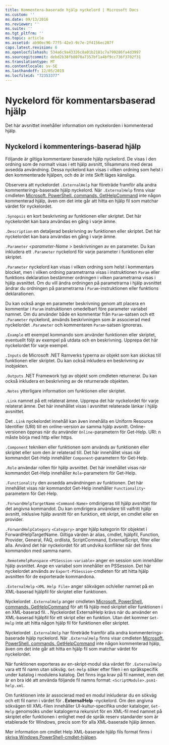 ```yaml
---
title: Kommentera-baserade hjälp nyckelord | Microsoft Docs
ms.custom: ''
ms.date: 09/13/2016
ms.reviewer: ''
ms.suite: ''
ms.tgt_pltfrm: ''
ms.topic: article
ms.assetid: ab90ec96-77f5-42e3-9c7e-2f4156ec207f
caps.latest.revision: 6
ms.openlocfilehash: 534a6c9a43326c8a01b2181c7a799286fa4d3997
ms.sourcegitcommit: debd2b38fb8070a7357bf1a4bf9cc736f3702f31
ms.translationtype: MT
ms.contentlocale: sv-SE
ms.lasthandoff: 12/05/2019
ms.locfileid: "72353377"
---
```

# <a name="comment-based-help-keywords"></a>Nyckelord för kommentarsbaserad hjälp

Det här avsnittet innehåller information om nyckelorden i kommenterad hjälp.

## <a name="keywords-in-comment-based-help"></a>Nyckelord i kommenterings-baserad hjälp

Följande är giltiga kommentarer baserade hjälp nyckelord. De visas i den ordning som de normalt visas i ett hjälp avsnitt, tillsammans med deras avsedda användning. Dessa nyckelord kan visas i vilken ordning som helst i den kommenterade hjälpen, och de är inte Skift läges känsliga.

Observera att nyckelordet `.ExternalHelp` har företräde framför alla andra kommenterings-baserade hjälp nyckelord. När `.ExternalHelp` finns visar cmdleten [Microsoft. PowerShell. commands. GetHelpCommand](/dotnet/api/Microsoft.PowerShell.Commands.gethelpcommand) inte någon kommenterad hjälp, även om det inte går att hitta en hjälp fil som matchar värdet för nyckelordet.

`.Synopsis` en kort beskrivning av funktionen eller skriptet. Det här nyckelordet kan bara användas en gång i varje ämne.

`.Description` en detaljerad beskrivning av funktionen eller skriptet. Det här nyckelordet kan bara användas en gång i varje ämne.

`.Parameter` *\<parameter-Name >* beskrivningen av en parameter. Du kan inkludera ett `.Parameter` nyckelord för varje parameter i funktionen eller skriptet.

`.Parameter` nyckelord kan visas i vilken ordning som helst i kommentars blocket, men i vilken ordning parametrarna visas i instruktionen `Param` eller funktions deklaration bestämmer ordningen i vilken parametrarna visas i hjälp avsnittet. Om du vill ändra ordningen på parametrarna i hjälp avsnittet ändrar du ordningen på parametrarna i `Param`-instruktionen eller funktions deklarationen.

Du kan också ange en parameter beskrivning genom att placera en kommentar i `Param` instruktionen omedelbart före parameter variabel namnet. Om du använder både en kommentar från `Param`-satsen och ett `.Parameter` nyckelord, används beskrivningen som är associerad med nyckelordet `.Parameter` och kommentaren `Param`-satsen ignoreras.

`.Example` ett exempel kommando som använder funktionen eller skriptet, eventuellt följt av exempel på utdata och en beskrivning. Upprepa det här nyckelordet för varje exempel.

`.Inputs` de Microsoft .NET Ramverks typerna av objekt som kan skickas till funktionen eller skriptet. Du kan också inkludera en beskrivning av inobjekten.

`.Outputs` .NET Framework typ av objekt som cmdleten returnerar. Du kan också inkludera en beskrivning av de returnerade objekten.

`.Notes` ytterligare information om funktionen eller skriptet.

`.Link` namnet på ett relaterat ämne. Upprepa det här nyckelordet för varje relaterat ämne. Det här innehållet visas i avsnittet relaterade länkar i hjälp avsnittet.

Det `.Link` nyckelordet innehåll kan även innehålla en Uniform Resource Identifier (URI) till en online-version av samma hjälp avsnitt. Online-versionen öppnas när du använder `Online`-parametern för Get-Help. URI: n måste börja med http eller https.

`.Component` tekniken eller funktionen som används av funktionen eller skriptet eller som den är relaterad till. Det här innehållet visas när kommandot Get-Help innehåller `Component`-parametern för Get-Help.

`.Role` användar rollen för hjälp avsnittet. Det här innehållet visas när kommandot Get-Help innehåller `Role`-parametern för Get-Help.

`.Functionality` den avsedda användningen av funktionen. Det här innehållet visas när kommandot Get-Help innehåller `Functionality`-parametern för Get-Help.

`.ForwardHelpTargetName` `<Command-Name>` omdirigeras till hjälp avsnittet för det angivna kommandot. Du kan omdirigera användare till valfritt hjälp avsnitt, inklusive hjälp avsnitt för en funktion, ett skript, en cmdlet eller en provider.

`.ForwardHelpCategory` `<Category>` anger hjälp kategorin för objektet i ForwardHelpTargetName. Giltiga värden är alias, cmdlet, hjälpfil, Function, Provider, General, FAQ, ordlista, ScriptCommand, ExternalScript, filter eller alla. Använd det här nyckelordet för att undvika konflikter när det finns kommandon med samma namn.

`.RemoteHelpRunspace` `<PSSession-variable>` anger en session som innehåller hjälp avsnittet. Ange en variabel som innehåller en PSSession. Det här nyckelordet används av `Export-PSSession`-cmdleten för att hitta hjälp avsnitten för de exporterade kommandona.

`.ExternalHelp` `<XML Help File>` anger sökvägen och/eller namnet på en XML-baserad hjälpfil för skriptet eller funktionen.

Nyckelordet `.ExternalHelp` anger cmdleten [Microsoft. PowerShell. commands. GetHelpCommand](/dotnet/api/Microsoft.PowerShell.Commands.gethelpcommand) för att få hjälp med skriptet eller funktionen i en XML-baserad fil. **.** Nyckelordet ExternalHelp krävs när du använder en XML-baserad hjälpfil för ett skript eller en funktion. Utan det kommer `Get-Help` inte att hitta någon hjälp fil för funktionen eller skriptet.

Nyckelordet `.ExternalHelp` har företräde framför alla andra kommenterings-baserade hjälp nyckelord. När `.ExternalHelp` finns visar cmdleten [Microsoft. PowerShell. commands. GetHelpCommand](/dotnet/api/Microsoft.PowerShell.Commands.gethelpcommand) inte någon kommenterad hjälp, även om det inte går att hitta en hjälp fil som matchar värdet för nyckelordet.

När funktionen exporteras av en-skript-modul ska värdet för `.ExternalHelp` vara ett fil namn utan sökväg. `Get-Help` söker efter filen i en språkspecifik under katalog i modulens katalog. Det finns inga krav på fil namnet, men det är en bra idé att använda följande fil namns format: `<ScriptModule>.psm1-help.xml`.

Om funktionen inte är associerad med en modul inkluderar du en sökväg och ett fil namn i värdet för **. ExternalHelp** -nyckelord. Om den angivna sökvägen till XML-filen innehåller UI-kultur-specifika under kataloger, `Get-Help` genomsöks under katalogerna rekursivt för en XML-fil med namnet på skriptet eller funktionen i enlighet med de språk reserv standarder som är etablerade för Windows, precis som för alla XML-baserade hjälp ämnen.

Mer information om cmdlet Help XML-baserade hjälp fils format finns i [skriva Windows PowerShell-cmdlet-hjälpen](./writing-help-for-windows-powershell-cmdlets.md).